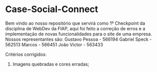 # Case-Social-Connect
Bem vindo ao nosso repositório que servirá como 1º Checkpoint da disciplina de WebDev da FIAP, aqui foi feito a correção de erros e a implementação de novas funcionalidades para o site de uma empresa. Nossos representantes são:
Gustavo Pessoa - 566194
Gabriel Speck - 562513
Marcos - 566451
João Victor - 563433

Critérios corrigidos:
1. Imagens quebradas e cores erradas;




